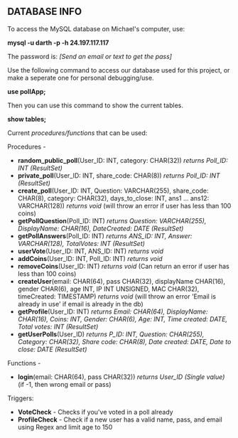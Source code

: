 ## DATABASE INFO
To access the MySQL database on Michael's computer, use:

**mysql -u darth -p -h 24.197.117.117**

The password is: *[Send an email or text to get the pass]*

Use the following command to access our database used for this project, or make a seperate one for personal debugging/use.

**use pollApp;**

Then you can use this command to show the current tables.

**show tables;**

Current *procedures/functions* that can be used:

Procedures -
- **random_public_poll**(User_ID: INT, category: CHAR(32)) *returns Poll_ID: INT (ResultSet)*
- **private_poll**(User_ID: INT, share_code: CHAR(8)) *returns Poll_ID: INT (ResultSet)*
- **create_poll**(User_ID: INT, Question: VARCHAR(255), share_code: CHAR(8), category: CHAR(32), days_to_close: INT, ans1 ... ans12: VARCHAR(128)) *returns void* (will throw an error if user has less than 100 coins)
- **getPollQuestion**(Poll_ID: INT) *returns Question: VARCHAR(255), DisplayName: CHAR(16), DateCreated: DATE (ResultSet)*
- **getPollAnswers**(Poll_ID: INT) *returns ANS_ID: INT, Answer: VARCHAR(128), TotalVotes: INT (ResultSet)*
- **userVote**(User_ID: INT, ANS_ID: INT) *returns void*
- **addCoins**(User_ID: INT, Poll_ID: INT) *returns void*
- **removeCoins**(User_ID: INT) *returns void* (Can return an error if user has less than 100 coins)
- **createUser**(email: CHAR(64), pass CHAR(32), displayName CHAR(16), gender CHAR(6), age INT, IP INT UNSIGNED, MAC CHAR(32), timeCreated: TIMESTAMP) *returns void* (will throw an error 'Email is already in use' if email is already in the db)
- **getProfile**(User_ID: INT) *returns Email: CHAR(64), DisplayName: CHAR(16), Coins: INT, Gender: CHAR(6), Age: INT, Time created: DATE, Total votes: INT (ResultSet)*
- **getUserPolls**(User_ID) *returns P_ID: INT, Question: CHAR(255), Category: CHAR(32), Share code: CHAR(8), Date created: DATE, Date to close: DATE (ResultSet)*

Functions - 
- **login**(email: CHAR(64), pass CHAR(32)) *returns User_ID (Single value)* (if -1, then wrong email or pass)

Triggers:
- **VoteCheck** - Checks if you've voted in a poll already
- **ProfileCheck** - Check if a new user has a valid name, pass, and email using Regex and limit age to 150